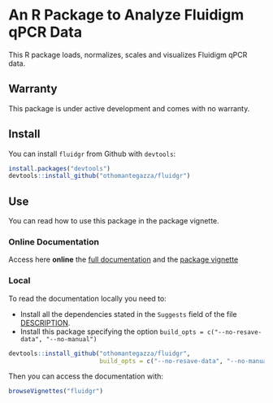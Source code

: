 # An R Package to Analyze Fluidigm qPCR Data

This R package loads, normalizes, scales and visualizes Fluidigm qPCR data.

## Warranty

This package is under active development and comes with no warranty.

## Install

You can install `fluidgr` from Github with `devtools`:

```r
install.packages("devtools")
devtools::install_github("othomantegazza/fluidgr")
```

## Use

You can read how to use this package in the package vignette.

### Online Documentation

Access here **online** the [full documentation](https://othomantegazza.github.io/fluidgr/) and the [package vignette](https://othomantegazza.github.io/fluidgr/articles/introduction.html) 

### Local

To read the documentation locally you need to: 

- Install all the dependencies stated in the `Suggests` field of the file [DESCRIPTION](DESCRIPTION).
- Install this package specifying the option `build_opts = c("--no-resave-data", "--no-manual")`

```r
devtools::install_github("othomantegazza/fluidgr",
                         build_opts = c("--no-resave-data", "--no-manual"))
```

Then you can access the documentation with:

```r
browseVignettes("fluidgr")
```

